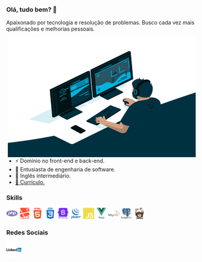 ### Olá, tudo bem? 👋
Apaixonado por tecnologia e resolução de problemas. Busco cada vez mais qualificações e melhorias pessoais.

<img align="right" alt="GIF" src="https://raw.githubusercontent.com/elciidsouza/elciidsouza/main/code.gif" width="500" height="320" />

- ⚡ Domínio no front-end e back-end.
- 🤔 Entusiasta de engenharia de software.
- 💬 Inglês intermediário.
- <a href="https://drive.google.com/file/d/1XwBaFIUWK5XZe71hqxeKTnBEv2EJWra4/view?usp=sharing" target="_blank">📝 Currículo.</a>

### Skills
<p float="left">
  <img src="https://raw.githubusercontent.com/devicons/devicon/master/icons/php/php-plain.svg" width="30" height="30">
  <img src="https://raw.githubusercontent.com/devicons/devicon/master/icons/laravel/laravel-plain-wordmark.svg" width="30" height="30">
  <img src="https://raw.githubusercontent.com/devicons/devicon/master/icons/html5/html5-plain-wordmark.svg" width="30" height="30">
  <img src="https://raw.githubusercontent.com/devicons/devicon/master/icons/css3/css3-plain-wordmark.svg" width="30" height="30">
  <img src="https://raw.githubusercontent.com/devicons/devicon/master/icons/bootstrap/bootstrap-plain-wordmark.svg" width="30" height="30">
  <img src="https://raw.githubusercontent.com/devicons/devicon/master/icons/jquery/jquery-plain-wordmark.svg" width="30" height="30">
  <img src="https://raw.githubusercontent.com/devicons/devicon/master/icons/javascript/javascript-plain.svg" width="30" height="30">
  <img src="https://raw.githubusercontent.com/devicons/devicon/master/icons/vuejs/vuejs-original-wordmark.svg" width="30" height="30">
  <img src="https://raw.githubusercontent.com/devicons/devicon/master/icons/mysql/mysql-original-wordmark.svg" width="30" height="30">
  <img src="https://raw.githubusercontent.com/devicons/devicon/master/icons/postgresql/postgresql-original-wordmark.svg" width="30" height="30">
  <img src="https://raw.githubusercontent.com/devicons/devicon/master/icons/composer/composer-original.svg" width="30" height="30">
</p>

### Redes Sociais
<p float="left">
  <a href="https://www.linkedin.com/in/elciidsouza/" target="_blank">
    <img src="https://raw.githubusercontent.com/devicons/devicon/master/icons/linkedin/linkedin-original-wordmark.svg" width="40" height="40">
  </a>
</p>


<!--
**elciidsouza/elciidsouza** is a ✨ _special_ ✨ repository because its `README.md` (this file) appears on your GitHub profile.
![alt text](http://url/to/img.png)

- 🔭 I’m currently working on ...
- 🌱 I’m currently learning ...
- 👯 I’m looking to collaborate on ...
- 🤔 I’m looking for help with ...
- 💬 Ask me about ...
- 📫 How to reach me: ...
- 😄 Pronouns: ...
- ⚡ Fun fact: ...
-->
